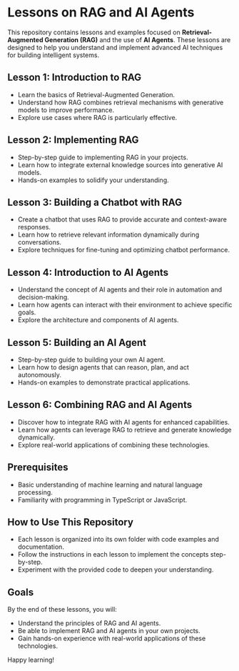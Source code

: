 # Lessons on RAG and AI Agents

This repository contains lessons and examples focused on **Retrieval-Augmented Generation (RAG)** and the use of **AI Agents**. These lessons are designed to help you understand and implement advanced AI techniques for building intelligent systems.

## Lesson 1: Introduction to RAG
- Learn the basics of Retrieval-Augmented Generation.
- Understand how RAG combines retrieval mechanisms with generative models to improve performance.
- Explore use cases where RAG is particularly effective.

## Lesson 2: Implementing RAG
- Step-by-step guide to implementing RAG in your projects.
- Learn how to integrate external knowledge sources into generative AI models.
- Hands-on examples to solidify your understanding.

## Lesson 3: Building a Chatbot with RAG
- Create a chatbot that uses RAG to provide accurate and context-aware responses.
- Learn how to retrieve relevant information dynamically during conversations.
- Explore techniques for fine-tuning and optimizing chatbot performance.

## Lesson 4: Introduction to AI Agents
- Understand the concept of AI agents and their role in automation and decision-making.
- Learn how agents can interact with their environment to achieve specific goals.
- Explore the architecture and components of AI agents.

## Lesson 5: Building an AI Agent
- Step-by-step guide to building your own AI agent.
- Learn how to design agents that can reason, plan, and act autonomously.
- Hands-on examples to demonstrate practical applications.

## Lesson 6: Combining RAG and AI Agents
- Discover how to integrate RAG with AI agents for enhanced capabilities.
- Learn how agents can leverage RAG to retrieve and generate knowledge dynamically.
- Explore real-world applications of combining these technologies.

## Prerequisites
- Basic understanding of machine learning and natural language processing.
- Familiarity with programming in TypeScript or JavaScript.

## How to Use This Repository
- Each lesson is organized into its own folder with code examples and documentation.
- Follow the instructions in each lesson to implement the concepts step-by-step.
- Experiment with the provided code to deepen your understanding.

## Goals
By the end of these lessons, you will:
- Understand the principles of RAG and AI agents.
- Be able to implement RAG and AI agents in your own projects.
- Gain hands-on experience with real-world applications of these technologies.

Happy learning!